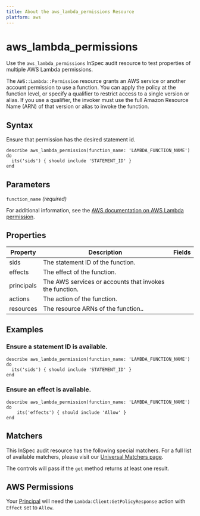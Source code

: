 ```yaml
---
title: About the aws_lambda_permissions Resource
platform: aws
---
```


# aws_lambda_permissions

Use the `aws_lambda_permissions` InSpec audit resource to test properties of multiple AWS Lambda permissions.

The `AWS::Lambda::Permission` resource grants an AWS service or another account permission to use a function. You can apply the policy at the function level, or specify a qualifier to restrict access to a single version or alias. If you use a qualifier, the invoker must use the full Amazon Resource Name (ARN) of that version or alias to invoke the function.

## Syntax

Ensure that permission has the desired statement id.

    describe aws_lambda_permission(function_name: 'LAMBDA_FUNCTION_NAME') do
      its('sids') { should include 'STATEMENT_ID' }
    end

## Parameters

`function_name` _(required)_

For additional information, see the [AWS documentation on AWS Lambda permission](https://docs.aws.amazon.com/AWSCloudFormation/latest/UserGuide/aws-resource-lambda-permission.html).

## Properties

| Property | Description | Fields | 
| --- | --- | --- |
| sids | The statement ID of the function. |
| effects | The effect of the function. |
| principals | The AWS services or accounts that invokes the function. |
| actions | The action of the function. |
| resources | The resource ARNs of the function.. |

## Examples

### Ensure a statement ID is available.

    describe aws_lambda_permission(function_name: 'LAMBDA_FUNCTION_NAME') do
      its('sids') { should include 'STATEMENT_ID' }
    end

### Ensure an effect is available.

    describe aws_lambda_permission(function_name: 'LAMBDA_FUNCTION_NAME') do
        its('effects') { should include 'Allow' }
    end

## Matchers

This InSpec audit resource has the following special matchers. For a full list of available matchers, please visit our [Universal Matchers page](https://www.inspec.io/docs/reference/matchers/).

The controls will pass if the `get` method returns at least one result.

## AWS Permissions

Your [Principal](https://docs.aws.amazon.com/IAM/latest/UserGuide/intro-structure.html#intro-structure-principal) will need the `Lambda:Client:GetPolicyResponse` action with `Effect` set to `Allow`.
